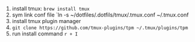 1. install tmux: `brew install tmux`
2. sym link conf file `ln -s ~/dotfiles/.dotfils/tmux/.tmux.conf ~/.tmux.conf
3. install tmux plugin manager
4. `git clone https://github.com/tmux-plugins/tpm ~/.tmux/plugins/tpm`
5. run install command `r + I`
